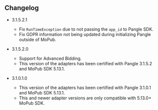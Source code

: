 ## Changelog
  * 3.1.5.2.1
    * Fix `RunTimeException` due to not passing the `app_id` to Pangle SDK.
    * Fix GDPR information not being updated during initializing Pangle outside of MoPub.

  * 3.1.5.2.0
    * Support for Advanced Bidding.
    * This version of the adapters has been certified with Pangle 3.1.5.2 and MoPub SDK 5.13.1.
    
  * 3.1.0.1.0
    * This version of the adapters has been certified with Pangle 3.1.0.1 and MoPub SDK 5.13.1.
    * This and newer adapter versions are only compatible with 5.13.0+ MoPub SDK.